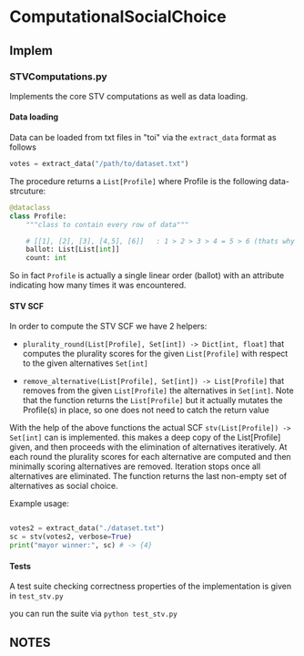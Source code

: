 # ComputationalSocialChoice

## Implem

### STVComputations.py

Implements the core STV computations as well as data loading.

#### Data loading

Data can be loaded from txt files in "toi" via the `extract_data` format as follows

``` python
votes = extract_data("/path/to/dataset.txt")
```

The procedure returns a `List[Profile]` where Profile is the following data-strcuture:

``` python
@dataclass
class Profile:
    """class to contain every row of data"""

    # [[1], [2], [3], [4,5], [6]]   : 1 > 2 > 3 > 4 = 5 > 6 (thats why 2d list)
    ballot: List[List[int]]
    count: int
```

So in fact `Profile` is actually a single linear order (ballot) with an
attribute indicating how many times it was encountered.


#### STV SCF

In order to compute the STV SCF we have 2 helpers:

- `plurality_round(List[Profile], Set[int]) -> Dict[int, float]` that computes
  the plurality scores for the given `List[Profile]` with respect to the given
  alternatives `Set[int]`
  
- `remove_alternative(List[Profile], Set[int]) -> List[Profile]` that removes
  from the given `List[Profile]` the alternatives in `Set[int]`. Note that the
  function returns the `List[Profile]` but it actually mutates the Profile(s) in
  place, so one does not need to catch the return value
  
With the help of the above functions the actual SCF `stv(List[Profile]) -> Set[int]` can is implemented.
this makes a deep copy of the List[Profile] given, and then proceeds with the elimination of alternatives 
iteratively. At each round the plurality scores for each alternative are computed and then minimally scoring
alternatives are removed. Iteration stops once all alternatives are eliminated. The function returns the last 
non-empty set of alternatives as social choice.

Example usage:

``` python

votes2 = extract_data("./dataset.txt")
sc = stv(votes2, verbose=True)
print("mayor winner:", sc) # -> {4}

```


#### Tests

A test suite checking correctness properties of the implementation is given in `test_stv.py`

you can run the suite via `python test_stv.py`


## NOTES

